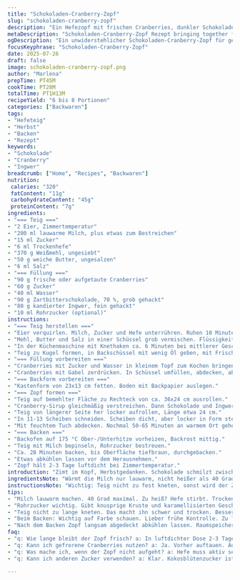 ```yaml
---
title: "Schokoladen-Cranberry-Zopf"
slug: "schokoladen-cranberry-zopf"
description: "Ein Hefezopf mit frischen Cranberries, dunkler Schokolade und kandiertem Ingwer. Teig mit Eier, Milch und Butter. Cranberry-Sirup gekocht, gerollt und geschnitten. Backzeit rund 28 Minuten bei 175 °C. Leicht klebriger Teig, doppelt gehen lassen. Mit Zucker bestreut und mit Milch bestrichen. Kleiner Twist mit Rohrzucker. Saftig, fruchtig, würzig."
metaDescription: "Schokoladen-Cranberry-Zopf Rezept bringing together fruchtigen, würzigen Geschmack. Perfekt für den Herbst, ideal zum Teilen."
ogDescription: "Ein unwiderstehlicher Schokoladen-Cranberry-Zopf für gemütliche Herbsttage. Saftig, fruchtig, verführerisch lecker."
focusKeyphrase: "Schokoladen-Cranberry-Zopf"
date: 2025-07-26
draft: false
image: schokoladen-cranberry-zopf.png
author: "Marlena"
prepTime: PT45M
cookTime: PT28M
totalTime: PT1H13M
recipeYield: "6 bis 8 Portionen"
categories: ["Backwaren"]
tags:
- "Hefeteig"
- "Herbst"
- "Backen"
- "Rezept"
keywords:
- "Schokolade"
- "Cranberry"
- "Ingwer"
breadcrumb: ["Home", "Recipes", "Backwaren"]
nutrition: 
 calories: "320"
 fatContent: "11g"
 carbohydrateContent: "45g"
 proteinContent: "7g"
ingredients:
- "=== Teig ==="
- "2 Eier, Zimmertemperatur"
- "200 ml lauwarme Milch, plus etwas zum Bestreichen"
- "15 ml Zucker"
- "6 ml Trockenhefe"
- "370 g Weißmehl, ungesiebt"
- "50 g weiche Butter, ungesalzen"
- "6 ml Salz"
- "=== Füllung ==="
- "90 g frische oder aufgetaute Cranberries"
- "60 g Zucker"
- "40 ml Wasser"
- "90 g Zartbitterschokolade, 70 %, grob gehackt"
- "80 g kandierter Ingwer, fein gehackt"
- "10 ml Rohrzucker (optional)"
instructions:
- "=== Teig herstellen ==="
- "Eier verquirlen. Milch, Zucker und Hefe unterrühren. Ruhen 10 Minuten, bis Bläschen erscheinen."
- "Mehl, Butter und Salz in einer Schüssel grob vermischen. Flüssigkeit zugeben. Kurz kneten, bis Teig entsteht."
- "In der Küchenmaschine mit Knethaken ca. 6 Minuten bei mittlerer Geschwindigkeit kneten, bis glatt aber leicht klebrig."
- "Teig zu Kugel formen, in Backschüssel mit wenig Öl geben, mit Frischhaltefolie abdecken. An warmer Stelle 1 h 20 min gehen lassen, bis sich Volumen ca. verdoppelt."
- "=== Füllung vorbereiten ==="
- "Cranberries mit Zucker und Wasser in kleinem Topf zum Kochen bringen. 8-12 Minuten köcheln, bis dickflüssiger Sirup entsteht."
- "Cranberries mit Gabel zerdrücken. In Schüssel umfüllen, abdecken, abkühlen lassen."
- "=== Backform vorbereiten ==="
- "Kastenform von 23x13 cm fetten. Boden mit Backpapier auslegen."
- "=== Zopf formen ==="
- "Teig auf bemehlter Fläche zu Rechteck von ca. 36x24 cm ausrollen."
- "Cranberry-Sirup gleichmäßig verstreichen. Dann Schokolade und Ingwer darüber verteilen."
- "Teig von längerer Seite her locker aufrollen, Länge etwa 24 cm."
- "In 11-13 Scheiben schneiden. Scheiben dicht, aber locker in Form stellen."
- "Mit feuchtem Tuch abdecken. Nochmal 50-65 Minuten an warmem Ort gehen lassen."
- "=== Backen ==="
- "Backofen auf 175 °C Ober-/Unterhitze vorheizen, Backrost mittig."
- "Teig mit Milch bepinseln, Rohrzucker bestreuen."
- "Ca. 28 Minuten backen, bis Oberfläche tiefbraun, durchgebacken."
- "Etwas abkühlen lassen vor dem Herausnehmen."
- "Zopf hält 2-3 Tage luftdicht bei Zimmertemperatur."
introduction: "Zimt im Kopf, Herbstgedanken. Schokolade schmilzt zwischen den Fingern. Ingwer beißt sanft, Cranberries knallen zwischen den Zähnen. Ein Zopf, der sich ziehen lässt, Stück für Stück. Teig leicht klebrig, das Zeichen für gutes Gluten. Mehr Milch als üblich, für weiche Krume. Zucker reduziert, stattdessen Rohrzucker für rustikalen Touch. Früchte gekocht, um süße Säure zu balancieren. Kein Eiweiß getrennt, Eier komplett in den Teig. Hefe direkt im warmen Milch-Ei-Gemisch aufwecken. Backzeit leicht gekürzt. Langsam kühler werden lassen, dann wird’s weich. Nicht trocken lagern."
ingredientsNote: "Wärmt die Milch nur lauwarm, nicht heißer als 40 Grad, sonst stirbt die Hefe. Frische Ingwerwürfel können roh ersetzt werden, geben mehr Schärfe. Rohrzucker auf der Oberfläche erzeugt eine feine Kruste und karamellisierten Geschmack. Statt weißem Zucker kann auch Kokosblütenzucker genutzt werden, bringt festen Geschmack. Butter wirklich weich, aber nicht flüssig. Mehl sollte frisch, möglichst Bio sein, unraffiniert. Frische oder gefrorene Cranberries funktionieren gleich gut, gefrorene vorher auftauen, sonst wässrig. Für den Sirup Geduld, alles muss dickflüssig werden, sonst verläuft die Füllung im Teig. Eier ohne Kühlung, sonst Teig schwer zum Aufgehen."
instructionsNote: "Wichtig: Teig nicht zu fest kneten, sonst wird der Zopf trocken. Lieber kurz und effizient. Nach dem zweiten Gehen Teig nicht zu dicht in Form legen, sonst kleben Scheiben zusammen. Zwischendurch Schüssel und Arbeitsfläche leicht bemehlen, damit nichts hält. Backofen am besten vorheizen, während der zweite Gärprozess läuft. Beim Backen auf Farbe achten, lieber früher raus, als zu dunkel. Milch zum Bestreichen ruhig dick auftragen. Rohrzucker gibt einen knusprigen Effekt. Nach dem Backen abgedeckt langsam abkühlen lassen, sonst trocknet Oberfläche zu schnell aus."
tips:
- "Milch lauwarm machen. 40 Grad maximal. Zu heiß? Hefe stirbt. Trockener Zopf dann. Butter muss weich sein. Nicht flüssig, höchstens cremig. Das ist wichtig für die Konsistenz. Mehl unbedingt ungesiebt, frisch, Bio. Für das beste Ergebnis."
- "Rohrzucker wichtig. Gibt knusprige Kruste und karamellisierten Geschmack. Für die Füllung: Geduld beim Kochen des Sirups. Alles muss dick werden. Sonst verläuft Füllung im Teig. Frische Cranberries gut. Gefrorene vorher auftauen. Ansonsten mehr Wasser, Zopf wird matschig."
- "Teig nicht zu lange kneten. Das macht ihn schwer und trocken. Besser kurz und effizient. Arbeitsfläche leicht bemehlen. Essentiell, dass nichts kleben bleibt. Nächster Schritt: Formen und gehen lassen. Locker in die Form legen, nach dem zweiten Gehen. Vorsicht, sonst kleben die Scheiben zusammen."
- "Beim Backen: Wichtig auf Farbe schauen. Lieber frühe Kontrolle. Zu lange backen? Oberfläche wird zu dunkel, Zopf trocken. Milch dick auftragen beim Bestreichen. Rohrzucker bringt den Pfiff. Abkühlen lassen, aber nicht schnell. Sonst Oberfläche wird zäh. Langsam ist das Ziel."
- "Nach dem Backen Zopf langsam abgedeckt abkühlen lassen. Raumspeicher meistens ideal. Frisch warm servieren oder nach 2-3 Tagen verzehren. Ideal in luftdichter Dose. Perfekt für den kleinen Genuss zwischendurch. Nicht zu lange lagern, dann bleibt er saftig."
faq:
- "q: Wie lange bleibt der Zopf frisch? a: In luftdichter Dose 2-3 Tage. Bei Zimmertemperatur lagern. Nach 3 Tagen wird er trockener. Besser schnell essen."
- "q: Kann ich gefrorene Cranberries nutzen? a: Ja. Vorher auftauen. Auf keinen Fall unaufgetaut verwenden. Das Wasser läuft beim Backen aus. Teig wird feucht."
- "q: Was mache ich, wenn der Zopf nicht aufgeht? a: Hefe muss aktiv sein. Milch lauwarm, nicht heiß. Kaffeezeit? Keine Aufregung, einfach noch mal gehen lassen."
- "q: Kann ich anderen Zucker verwenden? a: Klar. Kokosblütenzucker ist eine Option. Zimmertemperatur bei der Lagerung wichtig. Nicht auskühlen lassen. Sonst wird Zopf gammelig."

---
```

